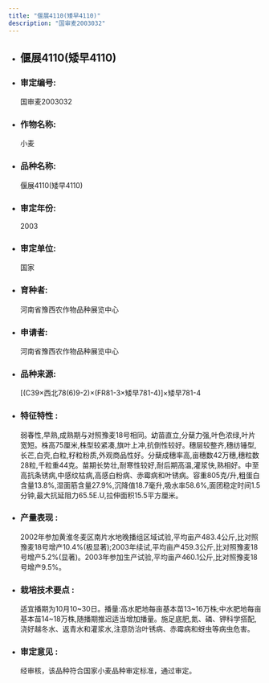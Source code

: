 ```yaml
---
title: "偃展4110(矮早4110)"
description: "国审麦2003032"
---
```

* ## 偃展4110(矮早4110)
* ###  审定编号:  
   国审麦2003032

*  ### 作物名称:  
   小麦

*   ###  品种名称: 
    偃展4110(矮早4110)

*   ### 审定年份: 
    2003

*   ### 审定单位:  
    国家

*   ### 育种者:  
    河南省豫西农作物品种展览中心

*   ### 申请者:  
    河南省豫西农作物品种展览中心

*   ### 品种来源:  
    [(C39×西北78(6)9-2)×(FR81-3×矮早781-4)]×矮早781-4

*   ### 特征特性 : 
    弱春性,早熟,成熟期与对照豫麦18号相同。幼苗直立,分蘖力强,叶色浓绿,叶片宽短。株高75厘米,株型较紧凑,旗叶上冲,抗倒性较好。穗层较整齐,穗纺锤型,长芒,白壳,白粒,籽粒粉质,外观商品性好。分蘖成穗率高,亩穗数42万穗,穗粒数28粒,千粒重44克。苗期长势壮,耐寒性较好,耐后期高温,灌浆快,熟相好。中至高抗条锈病,中感纹枯病,高感白粉病、赤霉病和叶锈病。容重805克/升,粗蛋白含量13.8%,湿面筋含量27.9%,沉降值18.7毫升,吸水率58.6%,面团稳定时间1.5分钟,最大抗延阻力65.5E.U,拉伸面积15.5平方厘米。

*   ### 产量表现 : 
    2002年参加黄淮冬麦区南片水地晚播组区域试验,平均亩产483.4公斤,比对照豫麦18号增产10.4%(极显著);2003年续试,平均亩产459.3公斤,比对照豫麦18号增产5.2%(显著)。2003年参加生产试验,平均亩产460.1公斤,比对照豫麦18号增产9.5%。

*   ### 栽培技术要点 : 
    适宜播期为10月10~30日。播量:高水肥地每亩基本苗13~16万株;中水肥地每亩基本苗14~18万株,随播期推迟适当增加播量。施足底肥,氮、磷、钾科学搭配,浇好越冬水、返青水和灌浆水,注意防治叶锈病、赤霉病和蚜虫等病虫危害。

*   ### 审定意见 : 
    经审核，该品种符合国家小麦品种审定标准，通过审定。
